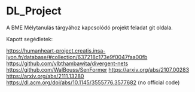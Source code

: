 # DL_Project
A BME Mélytanulás tárgyához kapcsolódó projekt feladat git oldala.

Kapott segédletek:

https://humanheart-project.creatis.insa-lyon.fr/database/#collection/637218c173e9f0047faa00fb
https://github.com/vlbthambawita/divergent-nets
https://github.com/WalBouss/SenFormer
https://arxiv.org/abs/2107.00283
https://arxiv.org/abs/2111.13280
https://dl.acm.org/doi/abs/10.1145/3555776.3577682 (no official code)
